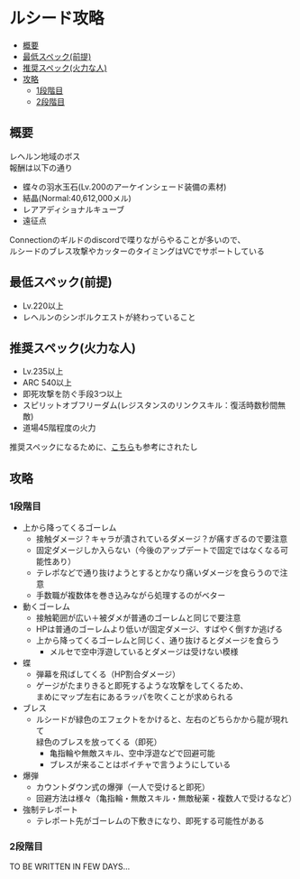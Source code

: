 # ルシード攻略

* [概要](#概要)
* [最低スペック(前提)](#最低スペック(前提))
* [推奨スペック(火力な人)](#推奨スペック(火力な人))
* [攻略](#攻略)
	* [1段階目](#1段階目)
	* [2段階目](#2段階目)

## 概要

レヘルン地域のボス\
報酬は以下の通り
* 蝶々の羽水玉石(Lv.200のアーケインシェード装備の素材)
* 結晶(Normal:40,612,000メル)
* レアアディショナルキューブ
* 遠征点

Connectionのギルドのdiscordで喋りながらやることが多いので、\
ルシードのブレス攻撃やカッターのタイミングはVCでサポートしている

## 最低スペック(前提)
* Lv.220以上
* レヘルンのシンボルクエストが終わっていること

## 推奨スペック(火力な人)
* Lv.235以上
* ARC 540以上
* 即死攻撃を防ぐ手段3つ以上
* スピリットオブフリーダム(レジスタンスのリンクスキル：復活時数秒間無敵)
* 道場45階程度の火力

推奨スペックになるために、[こちら](/docs/boss/enhancement.md)も参考にされたし

## 攻略

### 1段階目

* 上から降ってくるゴーレム
	* 接触ダメージ？キャラが潰されているダメージ？が痛すぎるので要注意
	* 固定ダメージしか入らない（今後のアップデートで固定ではなくなる可能性あり）
	* テレポなどで通り抜けようとするとかなり痛いダメージを食らうので注意
	* 手数職が複数体を巻き込みながら処理するのがベター
* 動くゴーレム
	* 接触範囲が広い＋被ダメが普通のゴーレムと同じで要注意
	* HPは普通のゴーレムより低いが固定ダメージ、すばやく倒すか逃げる
	* 上から降ってくるゴーレムと同じく、通り抜けるとダメージを食らう
		* メルセで空中浮遊しているとダメージは受けない模様
* 蝶
	* 弾幕を飛ばしてくる（HP割合ダメージ）
	* ゲージがたまりきると即死するような攻撃をしてくるため、\
	まめにマップ左右にあるラッパを吹くことが求められる
* ブレス
	* ルシードが緑色のエフェクトをかけると、左右のどちらかから龍が現れて\
	緑色のブレスを放ってくる（即死）
		* 亀指輪や無敵スキル、空中浮遊などで回避可能
		* ブレスが来ることはボイチャで言うようにしている
* 爆弾
	* カウントダウン式の爆弾（一人で受けると即死）
	* 回避方法は様々（亀指輪・無敵スキル・無敵秘薬・複数人で受けるなど）	
* 強制テレポート
	* テレポート先がゴーレムの下敷きになり、即死する可能性がある

### 2段階目

TO BE WRITTEN IN FEW DAYS...
